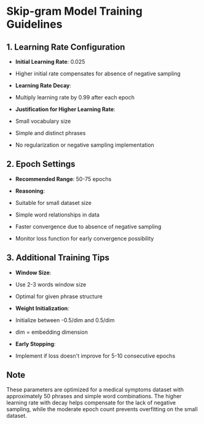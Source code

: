 # Skip-gram Model Training Guidelines

## 1. Learning Rate Configuration

* **Initial Learning Rate**: 0.025
* Higher initial rate compensates for absence of negative sampling

* **Learning Rate Decay**:
* Multiply learning rate by 0.99 after each epoch

* **Justification for Higher Learning Rate**:
* Small vocabulary size
* Simple and distinct phrases
* No regularization or negative sampling implementation

## 2. Epoch Settings

* **Recommended Range**: 50-75 epochs

* **Reasoning**:
* Suitable for small dataset size
* Simple word relationships in data
* Faster convergence due to absence of negative sampling
* Monitor loss function for early convergence possibility

## 3. Additional Training Tips

* **Window Size**:
* Use 2-3 words window size
* Optimal for given phrase structure

* **Weight Initialization**:
* Initialize between -0.5/dim and 0.5/dim
* dim = embedding dimension

* **Early Stopping**:
* Implement if loss doesn't improve for 5-10 consecutive epochs

## Note
These parameters are optimized for a medical symptoms dataset with approximately 50 phrases and simple word combinations. The higher learning rate with decay helps compensate for the lack of negative sampling, while the moderate epoch count prevents overfitting on the small dataset.

